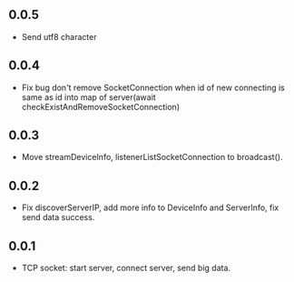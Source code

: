 ## 0.0.5

* Send utf8 character

## 0.0.4

* Fix bug don't remove SocketConnection when id of new connecting is same as id into map of server(await checkExistAndRemoveSocketConnection)

## 0.0.3

* Move streamDeviceInfo, listenerListSocketConnection to broadcast().

## 0.0.2

* Fix discoverServerIP, add more info to DeviceInfo and ServerInfo, fix send data success.

## 0.0.1

* TCP socket: start server, connect server, send big data.
